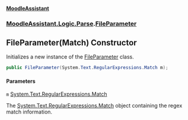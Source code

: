 #### [MoodleAssistant](index.md 'index')
### [MoodleAssistant.Logic.Parse](MoodleAssistant.Logic.Parse.md 'MoodleAssistant.Logic.Parse').[FileParameter](MoodleAssistant.Logic.Parse.FileParameter.md 'MoodleAssistant.Logic.Parse.FileParameter')

## FileParameter(Match) Constructor

Initializes a new instance of the [FileParameter](MoodleAssistant.Logic.Parse.FileParameter.md 'MoodleAssistant.Logic.Parse.FileParameter') class.

```csharp
public FileParameter(System.Text.RegularExpressions.Match m);
```
#### Parameters

<a name='MoodleAssistant.Logic.Parse.FileParameter.FileParameter(System.Text.RegularExpressions.Match).m'></a>

`m` [System.Text.RegularExpressions.Match](https://docs.microsoft.com/en-us/dotnet/api/System.Text.RegularExpressions.Match 'System.Text.RegularExpressions.Match')

The [System.Text.RegularExpressions.Match](https://docs.microsoft.com/en-us/dotnet/api/System.Text.RegularExpressions.Match 'System.Text.RegularExpressions.Match') object containing the regex match information.